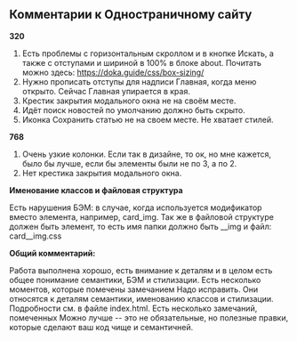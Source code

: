## Комментарии к Одностраничному сайту

**320**
1. Есть проблемы с горизонтальным скроллом и в кнопке Искать, а также с отступами и шириной в 100% в блоке about. Почитать можно здесь: https://doka.guide/css/box-sizing/
2. Нужно прописать отступы для надписи Главная, когда меню открыто. Сейчас Главная упирается в края. 
3. Крестик закрытия модального окна не на своём месте. 
4. Идёт поиск новостей по умолчанию должно быть скрыто.  
5. Иконка Сохранить статью не на своем месте. Не хватает стилей.

**768**
1. Очень узкие колонки. Если так в дизайне, то ок, но мне кажется, было бы лучше, если бы элементы были не по 3, а по 2. 
2. Нет крестика закрытия модального окна.


**Именование классов и файловая структура**

Есть нарушения БЭМ: в случае, когда используется модификатор вместо элемента, например, card_img. Так же в файловой структуре должен быть элемент, то есть имя папки должно быть __img и файл: card__img.css

**Общий комментарий:**

Работа выполнена хорошо, есть внимание к деталям и в целом есть общее понимание семантики, БЭМ и стилизации. Есть несколько моментов, которые помечены замечанием Надо исправить. Они относятся к деталям семантики, именованию классов и стилизации. Подробности см. в файле index.html.
Есть несколько замечаний, помеченных Можно лучше -- это не обязательные, но полезные правки, которые сделают ваш код чище и семантичней.

